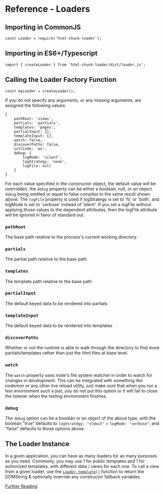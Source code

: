 # Reference - Loaders

## Importing in CommonJS

```
const Loader = require('html-chunk-loader');
```

## Importing in ES6+/Typescript

```
import { createLoader } from 'html-chunk-loader/dist/loader.js';
```

## Calling the Loader Factory Function

```
const myLoader = createLoader();
```

If you do not specify any arguments, or any missing arguments, are assigned the following values:

```
{
    pathRoot: 'views',
    partials: 'partials',
    templates: 'pages',
    partialInput: {},
    templateInput: {},
    watch: false,
    discoverPaths: false,
    intlCode: 'en',
    debug: {
        logMode: 'silent',
        logStrategy: 'none',
        logFile: null
    }
}
```

For each value specified in the constructor object, the default value will be overridden. the ```debug``` property can be either a boolean, null, or an object. ```debug``` being omitted or equal to false compiles to the same result shown above. The ```logFile``` property is used if logStrategy is set to 'fs' or 'both', and logMode is set to 'verbose' instead of 'silent'. If you set a logFile without applying those values to the dependent attributes, then the logFile attribute will be ignored in favor of standard out. 

### ```pathRoot```

The base path relative to the process's current working directory.

### ```partials```

The partial path relative to the base path

### ```templates```

The template path relative to the base path

### ```partialInput```

The default keyed data to be rendered into partials

### ```templateInput```

The default keyed data to be rendered into templates

### ```discoverPaths```

Whether or not the runtime is able to walk through the directory to find more partials/templates rather than just the html files at base level.

### ```watch```

The ```watch``` property uses node's file system watcher in order to watch for changes in development. This can be integrated with something like nodemon or any other live reload utility, just make sure that when you run a test environment such a jest, you do not put this option or it will fail to close the listener when the testing environment finishes. 

### ```debug```

The ```debug``` option can be a boolean or an object of the above type, with the boolean "true" defaults to ```logStrategy: "stdout"``` + ```logMode: "verbose"```, and "false" defaults to those options above. 


## The Loader Instance

In a given application, you can have as many loaders for as many purposes as you need. Commonly, you may use 1 for public templates and 1 for authorized templates, with different data / views for each one. To call a view from a given loader, use the [```Loader.template()```](https://github.com/abschill/html-chunk-loader/blob/master/docs/typedoc/interfaces/ssr_loader.HCL_Runtime.md#template) function to return the DOMString & optionally override any constructor fallback variables. 

[Further Reading](https://github.com/abschill/html-chunk-loader/blob/master/docs/typedoc/modules/ssr_loader.md)